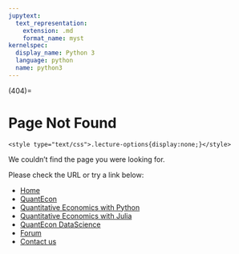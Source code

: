 ```yaml
---
jupytext:
  text_representation:
    extension: .md
    format_name: myst
kernelspec:
  display_name: Python 3
  language: python
  name: python3
---
```


(404)=
# Page Not Found

```{raw} html
<style type="text/css">.lecture-options{display:none;}</style>
```

We couldn’t find the page you were looking for.

Please check the URL or try a link below:

* [Home](/)
* [QuantEcon](https://quantecon.org/)
* [Quantitative Economics with Python](https://python.quantecon.org/)
* [Quantitative Economics with Julia](https://julia.quantecon.org/)
* [QuantEcon DataScience](https://datascience.quantecon.org/)
* [Forum](http://discourse.quantecon.org/)
* [Contact us](mailto:contact@quantecon.org)

